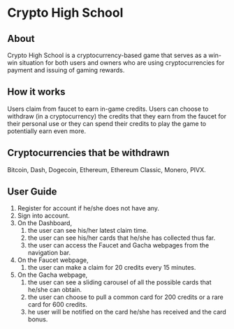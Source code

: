 # Crypto High School

## About
Crypto High School is a cryptocurrency-based game that serves as a win-win situation
for both users and owners who are using cryptocurrencies for payment and issuing of
gaming rewards.

## How it works
Users claim from faucet to earn in-game credits. Users can choose to withdraw (in a cryptocurrency) the credits that they earn from the faucet for their personal use or they can spend their credits to play the game to potentially earn even more.

## Cryptocurrencies that be withdrawn
Bitcoin, Dash, Dogecoin, Ethereum, Ethereum Classic, Monero, PIVX.

## User Guide
1. Register for account if he/she does not have any.
2. Sign into account.
3. On the Dashboard,
    1. the user can see his/her latest claim time.
    2. the user can see his/her cards that he/she has collected thus far.
    3. the user can access the Faucet and Gacha webpages from the navigation bar.
4. On the Faucet webpage,
    1. the user can make a claim for 20 credits every 15 minutes.
5. On the Gacha webpage,
    1. the user can see a sliding carousel of all the possible cards that he/she can obtain.
    2. the user can choose to pull a common card for 200 credits or a rare card for 600 credits.
    3. he user will be notified on the card he/she has received and the card bonus.

